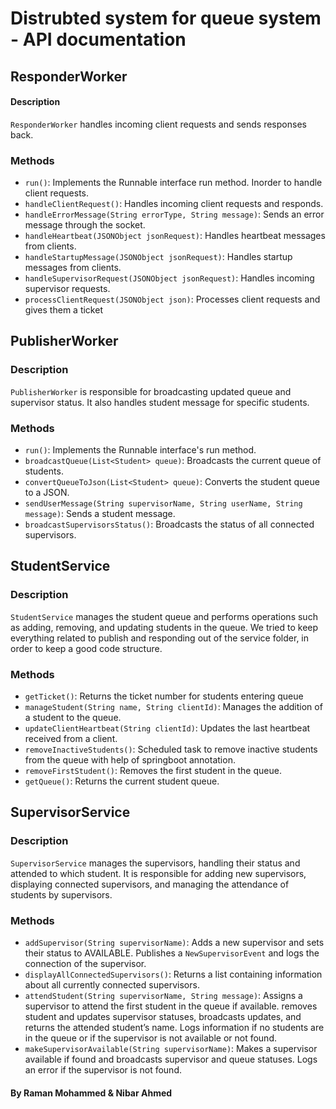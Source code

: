 # Distrubted system  for queue system - API documentation


## ResponderWorker

#### Description
`ResponderWorker` handles incoming client requests and sends responses back.

### Methods

- `run()`: Implements the Runnable interface run method. Inorder to handle client requests.
- `handleClientRequest()`: Handles incoming client requests and responds.
- `handleErrorMessage(String errorType, String message)`: Sends an error message through the socket.
- `handleHeartbeat(JSONObject jsonRequest)`: Handles heartbeat messages from clients.
- `handleStartupMessage(JSONObject jsonRequest)`: Handles startup messages from clients.
- `handleSupervisorRequest(JSONObject jsonRequest)`: Handles incoming supervisor requests.
- `processClientRequest(JSONObject json)`: Processes client requests and gives them a ticket


## PublisherWorker

### Description
`PublisherWorker` is responsible for broadcasting updated queue and supervisor status. It also handles student message for specific students.

### Methods

- `run()`: Implements the Runnable interface's run method.
- `broadcastQueue(List<Student> queue)`: Broadcasts the current queue of students.
- `convertQueueToJson(List<Student> queue)`: Converts the student queue to a JSON.
- `sendUserMessage(String supervisorName, String userName, String message)`: Sends a student message.
- `broadcastSupervisorsStatus()`: Broadcasts the status of all connected supervisors.

## StudentService

### Description
`StudentService` manages the student queue and performs operations such as adding, removing, and updating students in the queue. 
We tried to keep everything related to publish and responding out of the service folder, in order to keep a good code structure.

### Methods

- `getTicket()`: Returns the ticket number for students entering queue
- `manageStudent(String name, String clientId)`: Manages the addition of a student to the queue.
- `updateClientHeartbeat(String clientId)`: Updates the last heartbeat received from a client.
- `removeInactiveStudents()`: Scheduled task to remove inactive students from the queue with help of springboot annotation.
- `removeFirstStudent()`: Removes the first student in the queue.
- `getQueue()`: Returns the current student queue.

## SupervisorService

### Description
`SupervisorService` manages the supervisors, handling their status and attended to which student. It is responsible for adding new supervisors, displaying connected supervisors, and managing the attendance of students by supervisors.

### Methods

- `addSupervisor(String supervisorName)`: Adds a new supervisor and sets their status to AVAILABLE. Publishes a `NewSupervisorEvent` and logs the connection of the supervisor.
- `displayAllConnectedSupervisors()`: Returns a list containing information about all currently connected supervisors.
- `attendStudent(String supervisorName, String message)`: Assigns a supervisor to attend the first student in the queue if available. removes student and updates supervisor statuses, broadcasts updates, and returns the attended student’s name. Logs information if no students are in the queue or if the supervisor is not available or not found.
- `makeSupervisorAvailable(String supervisorName)`: Makes a supervisor available if found and broadcasts supervisor and queue statuses. Logs an error if the supervisor is not found.




#### By Raman Mohammed & Nibar Ahmed
